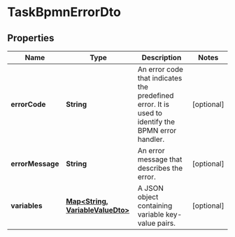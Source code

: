 

# TaskBpmnErrorDto


## Properties

Name | Type | Description | Notes
------------ | ------------- | ------------- | -------------
**errorCode** | **String** | An error code that indicates the predefined error. It is used to identify the BPMN error handler. |  [optional]
**errorMessage** | **String** | An error message that describes the error. |  [optional]
**variables** | [**Map&lt;String, VariableValueDto&gt;**](VariableValueDto.md) | A JSON object containing variable key-value pairs. |  [optional]




